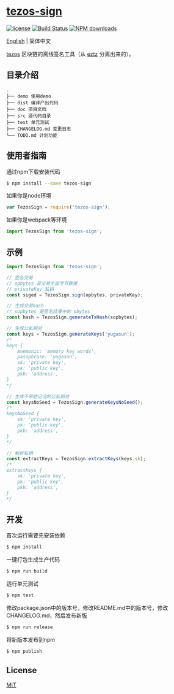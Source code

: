 # [tezos-sign](https://github.com/yugasun/tezos-sign)

[![license](https://img.shields.io/badge/license-MIT-blue.svg)](https://github.com/yugasun/tezos-sign/blob/master/LICENSE)
[![Build Status](https://travis-ci.org/yugasun/tezos-sign.svg?branch=master)](https://travis-ci.org/yugasun/tezos-sign)
[![NPM downloads](http://img.shields.io/npm/dm/tezos-sign.svg?style=flat-square)](http://www.npmtrends.com/tezos-sign)

[English](./README.md) | 简体中文

[tezos](https://tezos.com/) 区块链的离线签名工具（从 [eztz](https://github.com/TezTech/eztz) 分离出来的）。

## 目录介绍

```
.
├── demo 使用demo
├── dist 编译产出代码
├── doc 项目文档
├── src 源代码目录
├── test 单元测试
├── CHANGELOG.md 变更日志
└── TODO.md 计划功能
```

## 使用者指南

通过npm下载安装代码

```bash
$ npm install --save tezos-sign
```

如果你是node环境

```js
var TezosSign = require('tezos-sign');
```

如果你是webpack等环境

```js
import TezosSign from 'tezos-sign';
```

## 示例

```js
import TezosSign from 'tezos-sign';

// 签名交易
// opbytes 是交易生成字节数据
// privateKey 私钥
const siged = TezosSign.sign(opbytes, privateKey);

// 生成交易hash
// sopbytes 是签名结果中的 sbytes
const hash = TezosSign.generateTxHash(sopbytes);

// 生成公私钥对
const keys = TezosSign.generateKeys('yugasun');
/*
keys {
    mnemonic: 'memory key words',
    passphrase: 'yugasun',
    sk: 'private key',
    pk: 'public key',
    pkh: 'address',
}
*/

// 生成不带助记词的公私钥对
const keysNoSeed = TezosSign.generateKeysNoSeed();
/*
keysNoSeed {
    sk: 'private key',
    pk: 'public key',
    pkh: 'address',
}
*/

// 解析私钥
const extractKeys = TezosSign.extractKeys(keys.sk);
/*
extractKeys {
    sk: 'private key',
    pk: 'public key',
    pkh: 'address',
}
*/

```

## 开发

首次运行需要先安装依赖

```bash
$ npm install
```

一键打包生成生产代码

```bash
$ npm run build
```

运行单元测试

```bash
$ npm test
```

修改package.json中的版本号，修改README.md中的版本号，修改CHANGELOG.md，然后发布新版

```bash
$ npm run release
```

将新版本发布到npm

```bash
$ npm publish
```

## License

[MIT](./LICENSE)